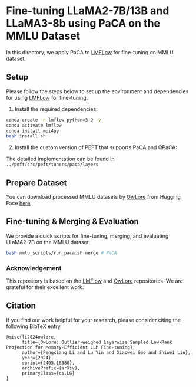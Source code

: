 # Fine-tuning LLaMA2-7B/13B and LLaMA3-8b using PaCA on the MMLU Dataset

In this directory, we apply PaCA to [LMFLow](https://github.com/OptimalScale/LMFlow) for fine-tuning on MMLU dataset.

## Setup

Please follow the steps below to set up the environment and dependencies for using [LMFLow](https://github.com/OptimalScale/LMFlow) for fine-tuning.


1. Install the required dependencies:
```bash
conda create -n lmflow python=3.9 -y
conda activate lmflow
conda install mpi4py
bash install.sh
```

2. Install the custom version of PEFT that supports PaCA and QPaCA:

The detailed implementation can be found in `../peft/src/peft/tuners/paca/layers`


## Prepare Dataset

You can download processed MMLU datasets by [OwLore](https://github.com/pixeli99/OwLore) from Hugging Face [here](https://huggingface.co/datasets/pengxiang/OwLore_Dataset).

## Fine-tuning & Merging & Evaluation

We provide a quick scripts for fine-tuning, merging, and evaluating LLaMA2-7B on the MMLU dataset:
```bash
bash mmlu_scripts/run_paca.sh merge # PaCA
```

### Acknowledgement
This repository is based on the [LMFlow](https://github.com/OptimalScale/LMFlow) and [OwLore](https://github.com/pixeli99/OwLore) repositories. We are grateful for their excellent work.

## Citation
If you find our work helpful for your research, please consider citing the following BibTeX entry.
```
@misc{li2024owlore,
      title={OwLore: Outlier-weighed Layerwise Sampled Low-Rank Projection for Memory-Efficient LLM Fine-tuning}, 
      author={Pengxiang Li and Lu Yin and Xiaowei Gao and Shiwei Liu},
      year={2024},
      eprint={2405.18380},
      archivePrefix={arXiv},
      primaryClass={cs.LG}
}
```